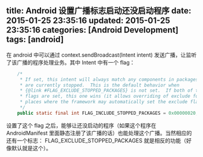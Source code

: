 title: Android 设置广播标志启动还没启动程序
date: 2015-01-25 23:35:16
updated: 2015-01-25 23:35:16
categories: [Android Development]
tags: [android]
---

在 android 中可以通过 context.sendBroadcast(Intent intent) 发送广播，让监听了该广播的程序处理业务。其中 Intent 中有一个 flag：

```java
    /*
     * If set, this intent will always match any components in packages that
     * are currently stopped.  This is the default behavior when
     * {@link #FLAG_EXCLUDE_STOPPED_PACKAGES} is not set.  If both of these
     * flags are set, this one wins (it allows overriding of exclude for
     * places where the framework may automatically set the exclude flag).
     */
    public static final int FLAG_INCLUDE_STOPPED_PACKAGES = 0x00000020;
```

设置了这个 flag 之后，能够让还没启动的程序（如果这个程序在 AndroidManifest 里面静态注册了该广播的话）也能处理这个广播。当然相应的还有一个标志： FLAG_EXCLUDE_STOPPED_PACKAGES 就是相反的功能（好像默认就是这个）。


